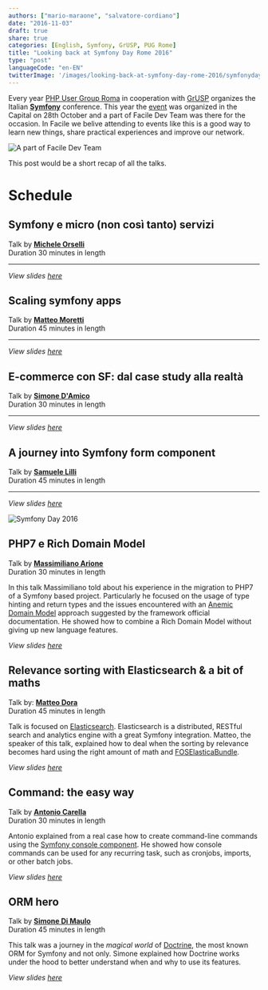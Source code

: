 ```yaml
---
authors: ["mario-maraone", "salvatore-cordiano"]
date: "2016-11-03"
draft: true
share: true
categories: [English, Symfony, GrUSP, PUG Rome]
title: "Looking back at Symfony Day Rome 2016"
type: "post"
languageCode: "en-EN"
twitterImage: '/images/looking-back-at-symfony-day-rome-2016/symfonyday_collage.jpg'
---
```

Every year [PHP User Group Roma](http://roma.grusp.org/) in cooperation with [GrUSP](http://www.grusp.org/) organizes the Italian **[Symfony](http://symfony.com/)** conference. This year the [event](http://2016.symfonyday.it/) was organized in the Capital on 28th October and a part of Facile Dev Team was there for the occasion. In Facile we belive attending to events like this is a good way to learn new things, share practical experiences and improve our network.

![A part of Facile Dev Team](/images/looking-back-at-symfony-day-rome-2016/faciledev_symfonyday_2016.jpg)

This post would be a short recap of all the talks. 

# Schedule

## Symfony e micro (non così tanto) servizi

Talk by **[Michele Orselli](https://twitter.com/_orso_)**
<br/>Duration 30 minutes in length

---

*View slides [here](http://www.slideshare.net/MicheleOrselli/symfony-e-micro-non-cosi-tanto-services)*

## Scaling symfony apps

Talk by **[Matteo Moretti](https://twitter.com/mat_teo8)**
<br/>Duration 45 minutes in length

---

*View slides [here](http://www.slideshare.net/matteomoro8/scaling-symfony-apps)*

## E-commerce con SF: dal case study alla realtà

Talk by **[Simone D'Amico](https://twitter.com/dymissy)**
<br/>Duration 30 minutes in length

---

*View slides [here](http://www.slideshare.net/dymissy/ecommerce-con-sf-dal-case-study-alla-realt)*

## A journey into Symfony form component

Talk by **[Samuele Lilli](https://twitter.com/SamueleLilli)**
<br/>Duration 45 minutes in length

---

*View slides [here](http://www.slideshare.net/SamueleLilli/symfony-day-2016)*

![Symfony Day 2016](/images/looking-back-at-symfony-day-rome-2016/symfonyday_collage.jpg)

## PHP7 e Rich Domain Model

Talk by **[Massimiliano Arione](https://twitter.com/garakkio)**
<br/>Duration 30 minutes in length

In this talk Massimiliano told about his experience in the migration to PHP7 of a Symfony based project. Particularly he focused on the usage of type hinting and return types and the issues encountered with an [Anemic Domain Model](https://en.wikipedia.org/wiki/Anemic_domain_model) approach suggested by the framework official documentation. He showed how to combine a Rich Domain Model without giving up new language features.

*View slides [here](http://www.slideshare.net/garak/php7-e-rich-domain-model)*

## Relevance sorting with Elasticsearch & a bit of maths

Talk by: **[Matteo Dora](https://twitter.com/mattbit_)**
<br/>Duration 45 minutes in length

Talk is focused on [Elasticsearch](https://www.elastic.co/products/elasticsearch). Elasticsearch is a distributed, RESTful search and analytics engine with a great Symfony integration. Matteo, the speaker of this talk, explained how to deal when the sorting by relevance becomes hard using the right amount of math and [FOSElasticaBundle](https://github.com/FriendsOfSymfony/FOSElasticaBundle).

*View slides [here](https://speakerdeck.com/mattbit/elasticsearch-and-a-bit-of-maths)*

## Command: the easy way

Talk by **[Antonio Carella](https://twitter.com/aczepod)**
<br/>Duration 30 minutes in length

Antonio explained from a real case how to create command-line commands using the [Symfony console component](https://symfony.com/doc/current/console.html). He showed how console commands can be used for any recurring task, such as cronjobs, imports, or other batch jobs.

*View slides [here](http://www.slideshare.net/antoninocarella1/command-the-easy-way)*

## ORM hero

Talk by **[Simone Di Maulo](https://twitter.com/toretto460)**
<br/>Duration 45 minutes in length

This talk was a journey in the *magical world* of [Doctrine](http://www.doctrine-project.org/), the most known ORM for Symfony and not only. Simone explained how Doctrine works under the hood to better understand when and why to use its features.

*View slides [here](http://www.slideshare.net/SimoneDiMaulo/orm-hero)*
